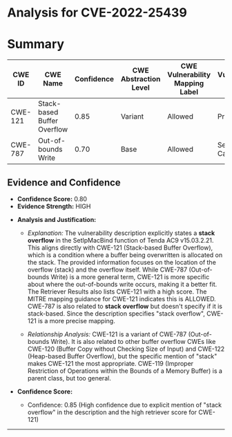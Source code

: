 # Analysis for CVE-2022-25439

# Summary
| CWE ID | CWE Name | Confidence | CWE Abstraction Level | CWE Vulnerability Mapping Label | CWE-Vulnerability Mapping Notes |
|---|---|---|---|---|---|
| CWE-121 | Stack-based Buffer Overflow | 0.85 | Variant | Allowed | Primary CWE |
| CWE-787 | Out-of-bounds Write | 0.70 | Base | Allowed | Secondary Candidate |

## Evidence and Confidence

*   **Confidence Score:** 0.80
*   **Evidence Strength:** HIGH

- **Analysis and Justification:**
  - *Explanation:* The vulnerability description explicitly states a **stack overflow** in the SetIpMacBind function of Tenda AC9 v15.03.2.21. This aligns directly with CWE-121 (Stack-based Buffer Overflow), which is a condition where a buffer being overwritten is allocated on the stack. The provided information focuses on the location of the overflow (stack) and the overflow itself. While CWE-787 (Out-of-bounds Write) is a more general term, CWE-121 is more specific about where the out-of-bounds write occurs, making it a better fit. The Retriever Results also lists CWE-121 with a high score. The MITRE mapping guidance for CWE-121 indicates this is ALLOWED. CWE-787 is also related to **stack overflow** but doesn't specify if it is stack-based. Since the description specifies "stack overflow", CWE-121 is a more precise mapping.

  - *Relationship Analysis:* CWE-121 is a variant of CWE-787 (Out-of-bounds Write). It is also related to other buffer overflow CWEs like CWE-120 (Buffer Copy without Checking Size of Input) and CWE-122 (Heap-based Buffer Overflow), but the specific mention of "stack" makes CWE-121 the most appropriate. CWE-119 (Improper Restriction of Operations within the Bounds of a Memory Buffer) is a parent class, but too general.

- **Confidence Score:**
  - Confidence: 0.85 (High confidence due to explicit mention of "stack overflow" in the description and the high retriever score for CWE-121)
---
